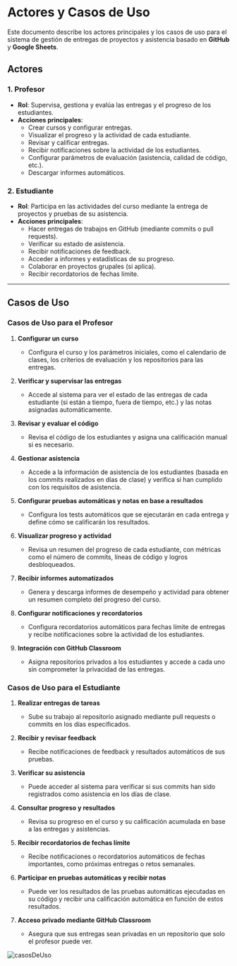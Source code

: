 
# Actores y Casos de Uso

Este documento describe los actores principales y los casos de uso para el sistema de gestión de entregas de proyectos y asistencia basado en **GitHub** y **Google Sheets**.

## Actores

### 1. Profesor
   - **Rol**: Supervisa, gestiona y evalúa las entregas y el progreso de los estudiantes.
   - **Acciones principales**:
     - Crear cursos y configurar entregas.
     - Visualizar el progreso y la actividad de cada estudiante.
     - Revisar y calificar entregas.
     - Recibir notificaciones sobre la actividad de los estudiantes.
     - Configurar parámetros de evaluación (asistencia, calidad de código, etc.).
     - Descargar informes automáticos.

### 2. Estudiante
   - **Rol**: Participa en las actividades del curso mediante la entrega de proyectos y pruebas de su asistencia.
   - **Acciones principales**:
     - Hacer entregas de trabajos en GitHub (mediante commits o pull requests).
     - Verificar su estado de asistencia.
     - Recibir notificaciones de feedback.
     - Acceder a informes y estadísticas de su progreso.
     - Colaborar en proyectos grupales (si aplica).
     - Recibir recordatorios de fechas límite.

---

## Casos de Uso

### Casos de Uso para el **Profesor**
1. **Configurar un curso**
   - Configura el curso y los parámetros iniciales, como el calendario de clases, los criterios de evaluación y los repositorios para las entregas.
   
2. **Verificar y supervisar las entregas**
   - Accede al sistema para ver el estado de las entregas de cada estudiante (si están a tiempo, fuera de tiempo, etc.) y las notas asignadas automáticamente.

3. **Revisar y evaluar el código**
   - Revisa el código de los estudiantes y asigna una calificación manual si es necesario.
   
4. **Gestionar asistencia**
   - Accede a la información de asistencia de los estudiantes (basada en los commits realizados en días de clase) y verifica si han cumplido con los requisitos de asistencia.

5. **Configurar pruebas automáticas y notas en base a resultados**
   - Configura los tests automáticos que se ejecutarán en cada entrega y define cómo se calificarán los resultados.

6. **Visualizar progreso y actividad**
   - Revisa un resumen del progreso de cada estudiante, con métricas como el número de commits, líneas de código y logros desbloqueados.

7. **Recibir informes automatizados**
   - Genera y descarga informes de desempeño y actividad para obtener un resumen completo del progreso del curso.

8. **Configurar notificaciones y recordatorios**
   - Configura recordatorios automáticos para fechas límite de entregas y recibe notificaciones sobre la actividad de los estudiantes.

9. **Integración con GitHub Classroom**
   - Asigna repositorios privados a los estudiantes y accede a cada uno sin comprometer la privacidad de las entregas.

### Casos de Uso para el **Estudiante**
1. **Realizar entregas de tareas**
   - Sube su trabajo al repositorio asignado mediante pull requests o commits en los días especificados.
   
2. **Recibir y revisar feedback**
   - Recibe notificaciones de feedback y resultados automáticos de sus pruebas.

3. **Verificar su asistencia**
   - Puede acceder al sistema para verificar si sus commits han sido registrados como asistencia en los días de clase.

4. **Consultar progreso y resultados**
   - Revisa su progreso en el curso y su calificación acumulada en base a las entregas y asistencias.

5. **Recibir recordatorios de fechas límite**
   - Recibe notificaciones o recordatorios automáticos de fechas importantes, como próximas entregas o retos semanales.

6. **Participar en pruebas automáticas y recibir notas**
   - Puede ver los resultados de las pruebas automáticas ejecutadas en su código y recibir una calificación automática en función de estos resultados.

7. **Acceso privado mediante GitHub Classroom**
   - Asegura que sus entregas sean privadas en un repositorio que solo el profesor puede ver.

![casosDeUso](https://github.com/user-attachments/assets/c3885bd7-c8f7-4741-975a-7b93b0ccaaa9)

